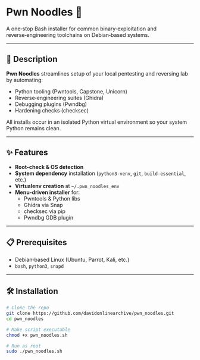 # Pwn Noodles 🍜

A one‑stop Bash installer for common binary‑exploitation and reverse‑engineering toolchains on Debian‑based systems.  

---

## 🚀 Description

**Pwn Noodles** streamlines setup of your local pentesting and reversing lab by automating:

- Python tooling (Pwntools, Capstone, Unicorn)  
- Reverse‑engineering suites (Ghidra)  
- Debugging plugins (Pwndbg)  
- Hardening checks (checksec)  

All installs occur in an isolated Python virtual environment so your system Python remains clean.

---

## ✨ Features

- **Root‑check & OS detection**  
- **System dependency** installation (`python3‑venv`, `git`, `build‑essential`, etc.)  
- **Virtualenv creation** at `~/.pwn_noodles_env`  
- **Menu‑driven installer** for:
  - Pwntools & Python libs  
  - Ghidra via Snap  
  - checksec via pip  
  - Pwndbg GDB plugin  

---

## 📋 Prerequisites

- Debian‑based Linux (Ubuntu, Parrot, Kali, etc.)  
- `bash`, `python3`, `snapd`  

---

## 🛠 Installation

```bash
# Clone the repo
git clone https://github.com/davidonlinearchive/pwn_noodles.git
cd pwn_noodles

# Make script executable
chmod +x pwn_noodles.sh

# Run as root
sudo ./pwn_noodles.sh
